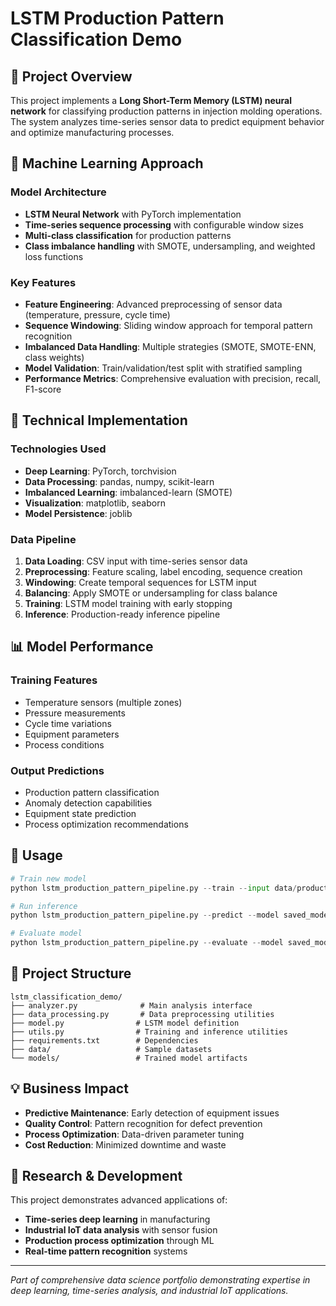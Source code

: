 # LSTM Production Pattern Classification Demo

## 🎯 Project Overview

This project implements a **Long Short-Term Memory (LSTM) neural network** for classifying production patterns in injection molding operations. The system analyzes time-series sensor data to predict equipment behavior and optimize manufacturing processes.

## 🧠 Machine Learning Approach

### Model Architecture
- **LSTM Neural Network** with PyTorch implementation
- **Time-series sequence processing** with configurable window sizes
- **Multi-class classification** for production patterns
- **Class imbalance handling** with SMOTE, undersampling, and weighted loss functions

### Key Features
- **Feature Engineering**: Advanced preprocessing of sensor data (temperature, pressure, cycle time)
- **Sequence Windowing**: Sliding window approach for temporal pattern recognition
- **Imbalanced Data Handling**: Multiple strategies (SMOTE, SMOTE-ENN, class weights)
- **Model Validation**: Train/validation/test split with stratified sampling
- **Performance Metrics**: Comprehensive evaluation with precision, recall, F1-score

## 🔧 Technical Implementation

### Technologies Used
- **Deep Learning**: PyTorch, torchvision
- **Data Processing**: pandas, numpy, scikit-learn
- **Imbalanced Learning**: imbalanced-learn (SMOTE)
- **Visualization**: matplotlib, seaborn
- **Model Persistence**: joblib

### Data Pipeline
1. **Data Loading**: CSV input with time-series sensor data
2. **Preprocessing**: Feature scaling, label encoding, sequence creation
3. **Windowing**: Create temporal sequences for LSTM input
4. **Balancing**: Apply SMOTE or undersampling for class balance
5. **Training**: LSTM model training with early stopping
6. **Inference**: Production-ready inference pipeline

## 📊 Model Performance

### Training Features
- Temperature sensors (multiple zones)
- Pressure measurements
- Cycle time variations
- Equipment parameters
- Process conditions

### Output Predictions
- Production pattern classification
- Anomaly detection capabilities
- Equipment state prediction
- Process optimization recommendations

## 🚀 Usage

```python
# Train new model
python lstm_production_pattern_pipeline.py --train --input data/production_data.csv

# Run inference
python lstm_production_pattern_pipeline.py --predict --model saved_model.pth --input new_data.csv

# Evaluate model
python lstm_production_pattern_pipeline.py --evaluate --model saved_model.pth --test_data test.csv
```

## 📁 Project Structure

```
lstm_classification_demo/
├── analyzer.py              # Main analysis interface
├── data_processing.py       # Data preprocessing utilities
├── model.py                # LSTM model definition
├── utils.py                # Training and inference utilities
├── requirements.txt        # Dependencies
├── data/                   # Sample datasets
└── models/                 # Trained model artifacts
```

## 💡 Business Impact

- **Predictive Maintenance**: Early detection of equipment issues
- **Quality Control**: Pattern recognition for defect prevention
- **Process Optimization**: Data-driven parameter tuning
- **Cost Reduction**: Minimized downtime and waste

## 🔬 Research & Development

This project demonstrates advanced applications of:
- **Time-series deep learning** in manufacturing
- **Industrial IoT data analysis** with sensor fusion
- **Production process optimization** through ML
- **Real-time pattern recognition** systems

---

*Part of comprehensive data science portfolio demonstrating expertise in deep learning, time-series analysis, and industrial IoT applications.*

